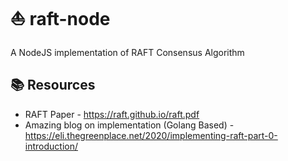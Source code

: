 # :sailboat: raft-node
A NodeJS  implementation of RAFT Consensus Algorithm

## :books: Resources
- RAFT Paper - https://raft.github.io/raft.pdf
- Amazing blog on implementation (Golang Based) - https://eli.thegreenplace.net/2020/implementing-raft-part-0-introduction/


